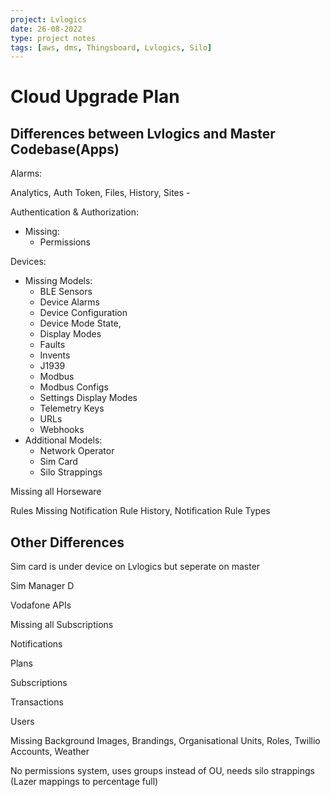 ```yaml
---
project: Lvlogics
date: 26-08-2022
type: project notes
tags: [aws, dms, Thingsboard, Lvlogics, Silo]
---
```


# Cloud Upgrade Plan

## Differences between Lvlogics and Master Codebase(Apps)

Alarms:

Analytics, 
Auth Token, 
Files, 
History, 
Sites - 


Authentication & Authorization:
- Missing:
	- Permissions

Devices:
- Missing Models:
	- BLE Sensors
	- Device Alarms
	- Device Configuration 
	- Device Mode State,
	- Display Modes
	- Faults
	- Invents
	- J1939
	- Modbus
	- Modbus Configs
	- Settings Display Modes
	- Telemetry Keys
	- URLs
	- Webhooks
- Additional Models:
	- Network Operator
	- Sim Card
	- Silo Strappings

Missing all Horseware

Rules Missing Notification Rule History, Notification Rule Types

## Other Differences
Sim card is under device on Lvlogics but seperate on master

Sim Manager D

Vodafone APIs

Missing all Subscriptions

Notifications

Plans

Subscriptions

Transactions

Users

Missing Background Images, Brandings, Organisational Units, Roles, Twillio Accounts, Weather

No permissions system, uses groups instead of OU, needs silo strappings (Lazer mappings to percentage full)

